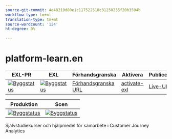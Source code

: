 ```yaml
---
source-git-commit: 4e48219d80e1c117522510c31250235f20b3594b
workflow-type: tm+mt
translation-type: tm+mt
source-wordcount: '124'
ht-degree: 0%

---
```

# platform-learn.en

| EXL-PR | EXL | Förhandsgranska | Aktivera | Publicerad | Hjälp |
|--- |--- |--- |--- |--- |--- |
| [![Byggstatus](https://docs.ci.corp.adobe.com/view/exl-pr/job/customer-journey-analytics-learn.en_pr-exl/badge/icon)](https://docs.ci.corp.adobe.com/view/exl-pr/job/customer-journey-analytics-learn.en_pr-exl/lastBuild/) | [![Byggstatus](https://docs.ci.corp.adobe.com/view/exl-pr/job/customer-journey-analytics-learn.en_exl/lastBuild/badge/icon)](https://docs.ci.corp.adobe.com/view/exl-pr/job/customer-journey-analytics-learn.en_exl/lastBuild/lastBuild) | [Förhandsgranska URL](https://experienceleague.corp.adobe.com/docs/customer-journey-analytics-learn/tutorials/overview.html?lang=en) | [activate-exl](https://docs.ci.corp.adobe.com/job/activate-exl/build/) | [Live-URL](https://experienceleague.adobe.com/docs/customer-journey-analytics-learn/tutorials/overview.html?lang=en) | [Redigeringshandbok](https://experienceleague.adobe.com/docs/authoring-guide-exl/using/home.html?lang=en) |

| Produktion | Scen |
|---|---|
| [![Byggstatus](https://docs.ci.corp.adobe.com/job/customer-journey-analytics-learn.en_production/badge/icon)](https://docs.ci.corp.adobe.com/job/customer-journey-analytics-learn.en_production/lastBuild) | [![Byggstatus](https://docs.ci.corp.adobe.com/job/customer-journey-analytics-learn.en_stage/badge/icon)](https://docs.ci.corp.adobe.com/job/customer-journey-analytics-learn.en_stage/lastBuild) |

Självstudiekurser och hjälpmedel för samarbete i Customer Journey Analytics
